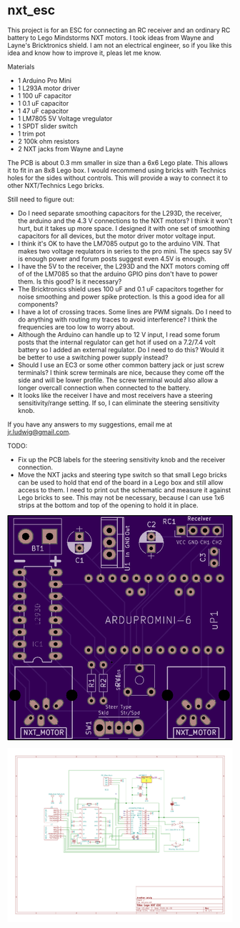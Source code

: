 # nxt_esc
This project is for an ESC for connecting an RC receiver and an ordinary RC battery to Lego Mindstorms NXT motors. I took ideas from Wayne and Layne's Bricktronics shield. I am not an electrical engineer, so if you like this idea and know how to improve it, pleas let me know.

Materials
- 1 Arduino Pro Mini
- 1 L293A motor driver
- 1 100 uF capacitor
- 1 0.1 uF capacitor
- 1 47 uF capacitor
- 1 LM7805 5V Voltage vregulator
- 1 SPDT slider switch
- 1 trim pot
- 2 100k ohm resistors
- 2 NXT jacks from Wayne and Layne

The PCB is about 0.3 mm smaller in size than a 6x6 Lego plate. This allows it to fit in an 8x8 Lego box. I would recommend using bricks with Technics holes for the sides without controls. This will provide a way to connect it to other NXT/Technics Lego bricks.

Still need to figure out:
- Do I need separate smoothing capacitors for the L293D, the receiver, the arduino and the 4.3 V connections to the NXT motors? I think it won't hurt, but it takes up more space. I designed it with one set of smoothing capacitors for all devices, but the motor driver motor voltage input.
- I think it's OK to have the LM7085 output go to the arduino VIN. That makes two voltage requlators in series to the pro mini. The specs say 5V is enough power and forum posts suggest even 4.5V is enough.
- I have the 5V to the receiver, the L293D and the NXT motors coming off of of the LM7085 so that the arduino GPIO pins don't have to power them. Is this good? Is it necessary?
- The Bricktronics shield uses 100 uF and 0.1 uF capacitors together for noise smoothing and power spike protection. Is this a good idea for all components?
- I have a lot of crossing traces. Some lines are PWM signals. Do I need to do anything with routing my traces to avoid interference? I think the frequencies are too low to worry about.
- Although the Arduino can handle up to 12 V input, I read some forum posts that the internal regulator can get hot if used on a 7.2/7.4 volt battery so I added an external regulator. Do I need to do this? Would it be better to use a switching power supply instead?
- Should I use an EC3 or some other common battery jack or just screw terminals? I think screw terminals are nice, because they come off the side and will be lower profile. The screw terminal would also allow a longer overcall connection when connected to the battery.
- It looks like the receiver I have and most receivers have a steering sensitivity/range setting. If so, I can eliminate the steering sensitivity knob.

If you have any answers to my suggestions, email me at jr.ludwig@gmail.com.

TODO:
- Fix up the PCB labels for the steering sensitivity knob and the receiver connection.
- Move the NXT jacks and steering type switch so that small Lego bricks can be used to hold that end of the board in a Lego box and still allow access to them. I need to print out the schematic and measure it against Lego bricks to see. This may not be necessary, because I can use 1x6 strips at the bottom and top of the opening to hold it in place.

![alt text](https://github.com/jludwig75/nxt_esc/blob/master/nxt_esc/nxt_esc_pcb.png)

![alt text](https://github.com/jludwig75/nxt_esc/blob/master/nxt_esc/nxt_esc.sch.jpg)


